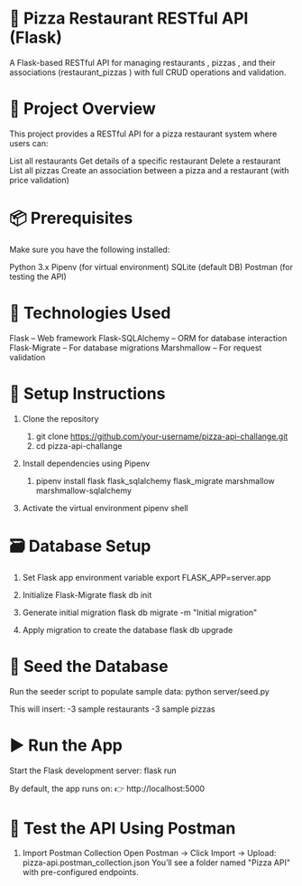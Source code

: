# 🍕 Pizza Restaurant RESTful API (Flask)
A Flask-based RESTful API for managing restaurants , pizzas , and their associations (restaurant_pizzas ) with full CRUD operations and validation.

# 🧰 Project Overview
This project provides a RESTful API for a pizza restaurant system where users can:

List all restaurants
Get details of a specific restaurant
Delete a restaurant
List all pizzas
Create an association between a pizza and a restaurant (with price validation)

# 📦 Prerequisites
Make sure you have the following installed:

Python 3.x
Pipenv (for virtual environment)
SQLite (default DB)
Postman (for testing the API)

# 🧪 Technologies Used
Flask – Web framework
Flask-SQLAlchemy – ORM for database interaction
Flask-Migrate – For database migrations
Marshmallow – For request validation

# 🔧 Setup Instructions
 1. Clone the repository
    1. git clone https://github.com/your-username/pizza-api-challange.git 
    2. cd pizza-api-challange

2. Install dependencies using Pipenv
    1. pipenv install flask flask_sqlalchemy flask_migrate marshmallow marshmallow-sqlalchemy


3. Activate the virtual environment
      pipenv shell


# 🗃️ Database Setup
1. Set Flask app environment variable
     export FLASK_APP=server.app

2. Initialize Flask-Migrate
     flask db init

3. Generate initial migration
     flask db migrate -m "Initial migration"

4. Apply migration to create the database
     flask db upgrade


# 🌱 Seed the Database
Run the seeder script to populate sample data:
     python server/seed.py

This will insert:
   -3 sample restaurants
   -3 sample pizzas

# ▶️ Run the App
Start the Flask development server:
     flask run

By default, the app runs on:
👉 http://localhost:5000

# 🧪 Test the API Using Postman
1. Import Postman Collection
  Open Postman → Click Import → Upload:
     pizza-api.postman_collection.json
  You’ll see a folder named "Pizza API" with pre-configured endpoints.